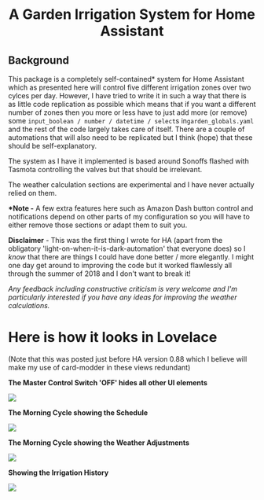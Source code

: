 <h1 align="center">A Garden Irrigation System for Home Assistant</h1>


<h2>Background</h2>

This package is a completely self-contained* system for Home Assistant which as presented here will control five different irrigation zones over two cylces per day. However, I have tried to write it in such a way that there is as little code replication as possible which means that if you want a different number of zones then you more or less have to just add more (or remove) some  ```input_boolean / number / datetime / select```s in```garden_globals.yaml``` and the rest of the code largely takes care of itself. There are a couple of automations that will also need to be replicated but I think (hope) that these should be self-explanatory.

The system as I have it implemented is based around Sonoffs flashed with Tasmota controlling the valves but that should be irrelevant.

The weather calculation sections are experimental and I have never actually relied on them. 

__*Note -__ A few extra features here such as Amazon Dash button control and notifications depend on other parts of my configuration so you will have to either remove those sections or adapt them to suit you.

__Disclaimer__ - This was the first thing I wrote for HA (apart from the obligatory 'light-on-when-it-is-dark-automation' that everyone does) so I *know* that there are things I could have done better / more elegantly. I might one day get around to improving the code but it worked flawlessly all through the summer of 2018 and I don't want to break it!

*Any feedback including constructive criticism is very welcome and I'm particularly interested if you have any ideas for improving the weather calculations.*

<h1>Here is how it looks in Lovelace</h1> 

(Note that this was posted just before HA version 0.88 which I believe will make my use of card-modder in these views redundant)


__The Master Control Switch 'OFF' hides all other UI elements__

<img src="https://github.com/kloggy/Home-Assistant/blob/master/packages/garden/Screenshots/MasterControlSwitch.png">

__The Morning Cycle showing the Schedule__

<img src="https://github.com/kloggy/Home-Assistant/blob/master/packages/garden/Screenshots/MorningCycleWithSchedule.png">

__The Morning Cycle showing the Weather Adjustments__

<img src="https://github.com/kloggy/Home-Assistant/blob/master/packages/garden/Screenshots/MorningCycleWithWeatherAdjustments.png">

__Showing the Irrigation History__

<img src="https://github.com/kloggy/Home-Assistant/blob/master/packages/garden/Screenshots/IrrigationHistory.png">
